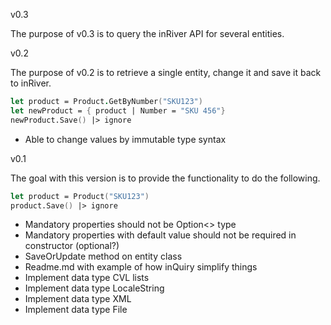 v0.3

The purpose of v0.3 is to query the inRiver API for several entities.

v0.2

The purpose of v0.2 is to retrieve a single entity, change it and save it back to inRiver.

```fsharp
let product = Product.GetByNumber("SKU123")
let newProduct = { product | Number = "SKU 456"}
newProduct.Save() |> ignore
```

* Able to change values by immutable type syntax

v0.1

The goal with this version is to provide the functionality to do the following.

```fsharp
let product = Product("SKU123")
product.Save() |> ignore
```

* Mandatory properties should not be Option<> type
* Mandatory properties with default value should not be required in constructor (optional?)
* SaveOrUpdate method on entity class
* Readme.md with example of how inQuiry simplify things
* Implement data type CVL lists
* Implement data type LocaleString
* Implement data type XML
* Implement data type File
